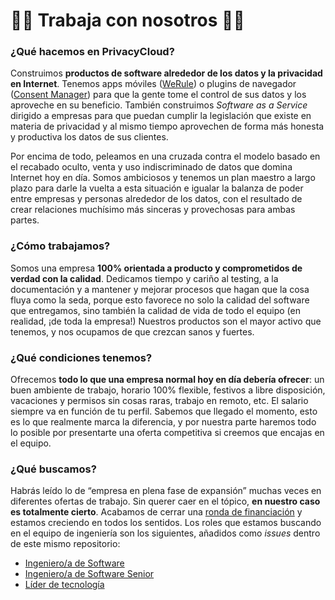 # 👩‍💻 Trabaja con nosotros 👨‍💻


### ¿Qué hacemos en PrivacyCloud?

Construimos **productos de software alrededor de los datos y la privacidad en Internet**. Tenemos apps móviles ([WeRule](https://werule.app)) o plugins de navegador ([Consent Manager](https://chrome.google.com/webstore/detail/consent-manager/gpkoajillfmlpnglbagpplnphadbfalh?hl=en)) para que la gente tome el control de sus datos y los aproveche en su beneficio. También construimos _Software as a Service_ dirigido a empresas para que puedan cumplir la legislación que existe en materia de privacidad y al mismo tiempo aprovechen de forma más honesta y productiva los datos de sus clientes.

Por encima de todo, peleamos en una cruzada contra el modelo basado en el recabado oculto, venta y uso indiscriminado de datos que domina Internet hoy en día. Somos ambiciosos y tenemos un plan maestro a largo plazo para darle la vuelta a esta situación e igualar la balanza de poder entre empresas y personas alrededor de los datos, con el resultado de crear relaciones muchísimo más sinceras y provechosas para ambas partes.

### ¿Cómo trabajamos?

Somos una empresa **100% orientada a producto y comprometidos de verdad con la calidad**. Dedicamos tiempo y cariño al testing, a la documentación y a mantener y mejorar procesos que hagan que la cosa fluya como la seda, porque esto favorece no solo la calidad del software que entregamos, sino también la calidad de vida de todo el equipo (en realidad, ¡de toda la empresa!) Nuestros productos son el mayor activo que tenemos, y nos ocupamos de que crezcan sanos y fuertes.

### ¿Qué condiciones tenemos?

Ofrecemos **todo lo que una empresa normal hoy en día debería ofrecer**: un buen ambiente de trabajo, horario 100% flexible, festivos a libre disposición, vacaciones y permisos sin cosas raras, trabajo en remoto, etc. El salario siempre va en función de tu perfil. Sabemos que llegado el momento, esto es lo que realmente marca la diferencia, y por nuestra parte haremos todo lo posible por presentarte una oferta competitiva si creemos que encajas en el equipo.

### ¿Qué buscamos?

Habrás leído lo de “empresa en plena fase de expansión” muchas veces en diferentes ofertas de trabajo. Sin querer caer en el tópico, **en nuestro caso es totalmente cierto**. Acabamos de cerrar una [ronda de financiación](https://www.bbva.com/en/bbva-invests-in-spanish-startup-privacycloud/) y estamos creciendo en todos los sentidos. Los roles que estamos buscando en el equipo de ingeniería son los siguientes, añadidos como _issues_ dentro de este mismo repositorio:

- [Ingeniero/a de Software](https://github.com/privacycloud/jobs/issues/3)
- [Ingeniero/a de Software Senior](https://github.com/privacycloud/jobs/issues/4)
- [Líder de tecnología](https://github.com/privacycloud/jobs/issues/5)

